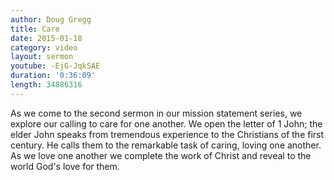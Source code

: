 ```yaml
---
author: Doug Gregg
title: Care
date: 2015-01-18
category: video
layout: sermon
youtube: -EjG-JqkSAE
duration: '0:36:09'
length: 34886316
---
```


As we come to the second sermon in our mission statement series, we explore our calling to care for one another. We open the letter of 1 John; the elder John speaks from tremendous experience to the Christians of the first century. He calls them to the remarkable task of caring, loving one another. As we love one another we complete the work of Christ and reveal to the world God's love for them.
